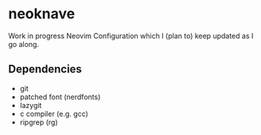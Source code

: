 # neoknave
Work in progress Neovim Configuration which I (plan to) keep updated as I go along.

## Dependencies
- git
- patched font (nerdfonts)
- lazygit
- c compiler (e.g. gcc)
- ripgrep (rg)
